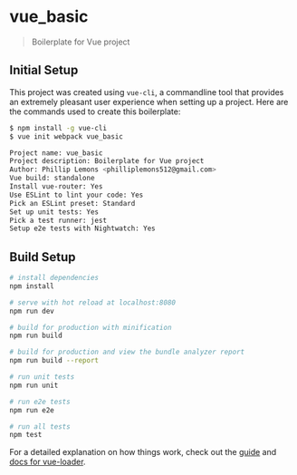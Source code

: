 # vue_basic

> Boilerplate for Vue project

## Initial Setup
This project was created using `vue-cli`, a commandline tool that provides an
extremely pleasant user experience when setting up a project. Here are the
commands used to create this boilerplate:

```bash
$ npm install -g vue-cli
$ vue init webpack vue_basic

Project name: vue_basic
Project description: Boilerplate for Vue project
Author: Phillip Lemons <philliplemons512@gmail.com>
Vue build: standalone
Install vue-router: Yes
Use ESLint to lint your code: Yes
Pick an ESLint preset: Standard
Set up unit tests: Yes
Pick a test runner: jest
Setup e2e tests with Nightwatch: Yes
```

## Build Setup

``` bash
# install dependencies
npm install

# serve with hot reload at localhost:8080
npm run dev

# build for production with minification
npm run build

# build for production and view the bundle analyzer report
npm run build --report

# run unit tests
npm run unit

# run e2e tests
npm run e2e

# run all tests
npm test
```

For a detailed explanation on how things work, check out the [guide](http://vuejs-templates.github.io/webpack/) and [docs for vue-loader](http://vuejs.github.io/vue-loader).
